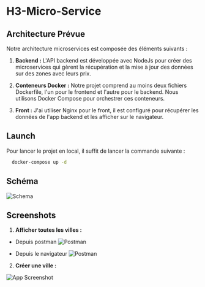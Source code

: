 # H3-Micro-Service

## Architecture Prévue

Notre architecture microservices est composée des éléments suivants :

1. **Backend :** L'API backend est développée avec NodeJs pour créer des microservices qui gèrent la récupération et la mise à jour des données sur des zones avec leurs prix.

2. **Conteneurs Docker :** Notre projet comprend au moins deux fichiers Dockerfile, l'un pour le frontend et l'autre pour le backend. Nous utilisons Docker Compose pour orchestrer ces conteneurs.
3. **Front :** J'ai utiliser Nginx pour le front, il est configuré pour récupérer les données de l'app backend et les afficher sur le navigateur.

## Launch

Pour lancer le projet en local, il suffit de lancer la commande suivante :

```bash
  docker-compose up -d
```

## Schéma

![Schema](https://cdn.discordapp.com/attachments/1022814138021449829/1194296058973528104/image.png?ex=65afd5e1&is=659d60e1&hm=96c51fa779e6894d4922b97b7baff8c1430e85f4e0315fead7ab25aadd5004fb&)

## Screenshots

1. **Afficher toutes les villes :**

- Depuis postman
  ![Postman](https://cdn.discordapp.com/attachments/1022814138021449829/1194295503354081351/CleanShot_2024-01-09_at_16.03.522x.png?ex=65afd55c&is=659d605c&hm=ca1557e7c8cad8d44ee0799ff04527d353c9158ce6eba0fa84cedfae343d1861&)

- Depuis le navigateur
  ![Postman](https://cdn.discordapp.com/attachments/1022814138021449829/1194295843071721514/CleanShot_2024-01-09_at_16.05.112x.png?ex=65afd5ad&is=659d60ad&hm=3f89f06cf5269ceb65d9b86fa145cadbd0ecd6ba8886e86df684c1afad2cca5c&)

2. **Créer une ville :**

![App Screenshot](https://cdn.discordapp.com/attachments/1022814138021449829/1194295315268902972/CleanShot_2024-01-09_at_16.02.572x.png?ex=65afd530&is=659d6030&hm=c69a41067a76933d4ce375f777f09c9ecdb58e50c59462390f89ce6e103ce28d&)
